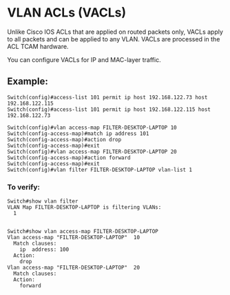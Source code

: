 # VLAN ACLs (VACLs)
Unlike Cisco IOS ACLs that are applied on routed packets only, VACLs apply to all packets and can be applied to any VLAN.
VACLs are processed in the ACL TCAM hardware.

You can configure VACLs for IP and MAC-layer traffic.


## Example:
```
Switch(config)#access-list 101 permit ip host 192.168.122.73 host 192.168.122.115
Switch(config)#access-list 101 permit ip host 192.168.122.115 host 192.168.122.73

Switch(config)#vlan access-map FILTER-DESKTOP-LAPTOP 10
Switch(config-access-map)#match ip address 101 
Switch(config-access-map)#action drop
Switch(config-access-map)#exit
Switch(config)#vlan access-map FILTER-DESKTOP-LAPTOP 20
Switch(config-access-map)#action forward 
Switch(config-access-map)#exit
Switch(config)#vlan filter FILTER-DESKTOP-LAPTOP vlan-list 1
```

### To verify:
```
Switch#show vlan filter
VLAN Map FILTER-DESKTOP-LAPTOP is filtering VLANs:
  1


Switch#show vlan access-map FILTER-DESKTOP-LAPTOP
Vlan access-map "FILTER-DESKTOP-LAPTOP"  10
  Match clauses:
    ip  address: 100
  Action:
    drop
Vlan access-map "FILTER-DESKTOP-LAPTOP"  20
  Match clauses:
  Action:
    forward

```